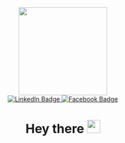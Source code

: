 
<div id="header" align="center">
  <img src="https://media.giphy.com/media/v1.Y2lkPTc5MGI3NjExMThpb3pwZ2dkMjc0enI3aWdjdXA4MXhmeTVwbHpybjRuaWJqMDgyayZlcD12MV9pbnRlcm5hbF9naWZfYnlfaWQmY3Q9Zw/CuuSHzuc0O166MRfjt/giphy.gif" width="200" height="auto"/>
</div>
<div id="badges" align="center">
  <a href="https://www.linkedin.com/in/dylan-thomas-matocinos-bba6ba267/">
    <img src="https://img.shields.io/badge/LinkedIn-blue?style=for-the-badge&logo=linkedin&logoColor=white" alt="LinkedIn Badge"/>
  </a>
  <a href="https://web.facebook.com/dylan.mazing?_rdc=1&_rdr">
    <img src="https://img.shields.io/badge/facebook-blue?style=for-the-badge&logo=facebook&logoColor=white" alt="Facebook Badge"/>
  </a>
 
</div>
<div id="visitorchecker" align="center">
  <img src="https://komarev.com/ghpvc/?username=your-github-dulan1376&style=flat-square&color=blue" alt=""/>
</div>
<h1 align="center">
  Hey there
  <img src="https://media.giphy.com/media/hvRJCLFzcasrR4ia7z/giphy.gif" width="30px"/>
</h1>
